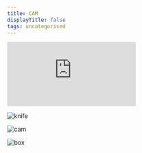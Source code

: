 ```yaml
---
title: CAM
displayTitle: false
tags: uncategorised
---
```


<iframe src="https://www.youtube.com/embed/L_-x_RGrF7c" title="YouTube video player" frameborder="0" allow="accelerometer; autoplay; clipboard-write; encrypted-media; gyroscope; picture-in-picture" allowfullscreen></iframe><br/>


![knife](https://d2w9rnfcy7mm78.cloudfront.net/12304738/original_ad3cb1856711a651ed2a6ca538c18ecc.jpg?1624112150?bc=0)

![cam](https://d2w9rnfcy7mm78.cloudfront.net/12304698/original_baaa62ed95493cfbaac45e87d7b27874.jpg?1624111146?bc=0)

![box](https://d2w9rnfcy7mm78.cloudfront.net/12304735/original_7ffed7348fd1c2ed6aabc648215fd3da.jpg?1624111982?bc=0)
